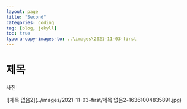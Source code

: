 ```yaml
---
layout: page
title: "Second"
categories: coding
tag: [blog, jekyll]
toc: true
typora-copy-images-to: ..\images\2021-11-03-first
---
```




# 제목 

사진

![제목 없음2](../images/2021-11-03-first/제목 없음2-16361004835891.jpg)

